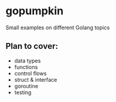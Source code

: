 # gopumpkin
Small examples on different Golang topics

## Plan to cover:
- data types
- functions
- control flows
- struct & interface
- goroutine
- testing
